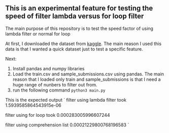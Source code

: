 ## This is an experimental feature for testing the speed of filter lambda versus for loop filter


The main purpose of this repository is to test the speed factor of using lambda filter or normal for loop

At first, I downloaded the dataset from [kaggle](https://www.kaggle.com/competitions/house-prices-advanced-regression-techniques/data). The main reason I used this data is that I wanted a quick dataset just to test a specific feature.

Next:
1. Install pandas and numpy libraries
2. Load the train.csv and sample_submissions.csv using pandas. The main reason that I loaded only train and sample_submissions is that I need a huge range of nunbers to filter out from.
3. run the following command 
    `
    python3 main.py
    `

This is the expected output
`
filter using lambda filter  took 1.5939585864543915e-06

filter using for loop took 0.000283005996607244

filter using  comprehension list 0.00021229800768196583 
`